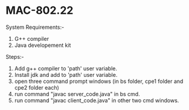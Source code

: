 # MAC-802.22

System Requirements:-

1. G++ compiler
2. Java developement kit


Steps:-

1. Add g++ compiler to 'path' user variable.
2. Install jdk and add to 'path' user variable.
3. open three command prompt windows (in bs folder, cpe1 folder and cpe2 folder each)
4. run command "javac server_code.java" in bs cmd.
5. run command "javac client_code.java" in other two cmd windows.
